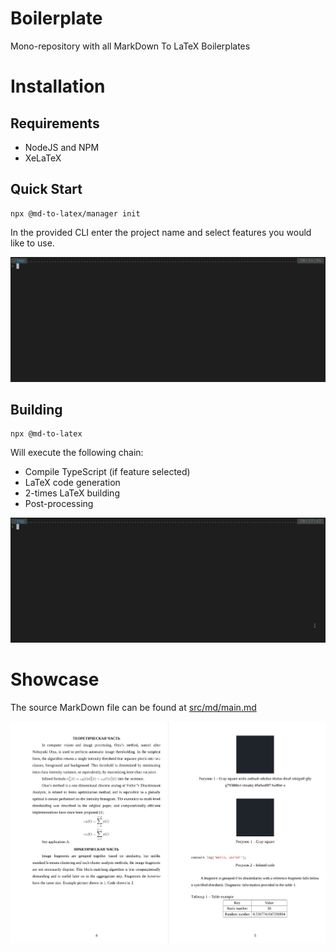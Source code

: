 # Boilerplate

Mono-repository with all MarkDown To LaTeX Boilerplates

# Installation

## Requirements

- NodeJS and NPM
- XeLaTeX

## Quick Start

```console
npx @md-to-latex/manager init
```

In the provided CLI enter the project name and select features you would like to use.

![](https://github.com/markdown-to-latex/manager/blob/master/.docs/init.gif?raw=true)

## Building

```console
npx @md-to-latex
```

Will execute the following chain:
- Compile TypeScript (if feature selected)
- LaTeX code generation
- 2-times LaTeX building
- Post-processing

![](https://github.com/markdown-to-latex/manager/blob/master/.docs/build.gif?raw=true)

# Showcase

The source MarkDown file can be found at [src/md/main.md](src/md/main.md)

![](https://github.com/markdown-to-latex/manager/blob/master/.docs/doc.png?raw=true)